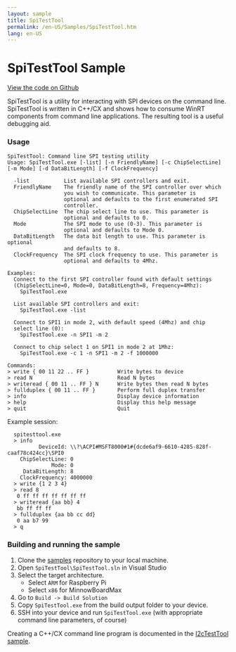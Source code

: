 ```yaml
---
layout: sample
title: SpiTestTool
permalink: /en-US/Samples/SpiTestTool.htm
lang: en-US
---
```


# SpiTestTool Sample



[View the code on Github](https://github.com/ms-iot/samples/blob/develop/SpiTestTool/main.cpp)

SpiTestTool is a utility for interacting with SPI devices on the command
line. SpiTestTool is written in C++/CX and shows how to consume WinRT components
from command line applications. The resulting tool is a useful debugging aid.

### Usage

    SpiTestTool: Command line SPI testing utility
    Usage: SpiTestTool.exe [-list] [-n FriendlyName] [-c ChipSelectLine] [-m Mode] [-d DataBitLength] [-f ClockFrequency]

      -list           List available SPI controllers and exit.
      FriendlyName    The friendly name of the SPI controller over which
                      you wish to communicate. This parameter is
                      optional and defaults to the first enumerated SPI
                      controller.
      ChipSelectLine  The chip select line to use. This parameter is
                      optional and defaults to 0.
      Mode            The SPI mode to use (0-3). This parameter is
                      optional and defaults to Mode 0.
      DataBitLength   The data bit length to use. This parameter is optional
                      and defaults to 8.
      ClockFrequency  The SPI clock frequency to use. This parameter is
                      optional and defaults to 4Mhz.

    Examples:
      Connect to the first SPI controller found with default settings
      (ChipSelectLine=0, Mode=0, DataBitLength=8, Frequency=4Mhz):
        SpiTestTool.exe

      List available SPI controllers and exit:
        SpiTestTool.exe -list

      Connect to SPI1 in mode 2, with default speed (4Mhz) and chip
      select line (0):
        SpiTestTool.exe -n SPI1 -m 2

      Connect to chip select 1 on SPI1 in mode 2 at 1Mhz:
        SpiTestTool.exe -c 1 -n SPI1 -m 2 -f 1000000

    Commands:
    > write { 00 11 22 .. FF }         Write bytes to device
    > read N                           Read N bytes
    > writeread { 00 11 .. FF } N      Write bytes then read N bytes
    > fullduplex { 00 11 .. FF }       Perform full duplex transfer
    > info                             Display device information
    > help                             Display this help message
    > quit                             Quit

Example session:

      spitesttool.exe
      > info
              DeviceId: \\?\ACPI#MSFT8000#1#{dcde6af9-6610-4285-828f-caaf78c424cc}\SPI0
        ChipSelectLine: 0
                  Mode: 0
         DataBitLength: 8
        ClockFrequency: 4000000
      > write {1 2 3 4}
      > read 8
       0 ff ff ff ff ff ff ff
      > writeread {aa bb} 4
       bb ff ff ff
      > fullduplex {aa bb cc dd}
       0 aa b7 99
      > q

### Building and running the sample

1. Clone the [samples](https://github.com/ms-iot/samples)
   repository to your local machine.
1. Open `SpiTestTool\SpiTestTool.sln` in Visual Studio
1. Select the target architecture.
   - Select `ARM` for Raspberry Pi
   - Select `x86` for MinnowBoardMax
1. Go to `Build -> Build Solution`
1. Copy `SpiTestTool.exe` from the build output folder to your device.
1. SSH into your device and run `SpiTestTool.exe` (with appropriate command
   line parameters, of course)

Creating a C++/CX command line program is documented in the
[I2cTestTool sample](I2cTestTool.htm).
